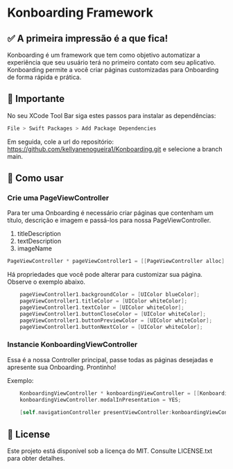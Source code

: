 # Konboarding Framework

## ✅ A primeira impressão é a que fica!

Konboarding é um framework que tem como objetivo automatizar a experiência que seu usuário terá no primeiro contato com seu aplicativo. Konboarding permite a você criar páginas customizadas para Onboarding de forma rápida e prática.

## 📌 Importante

No seu XCode Tool Bar siga estes passos para instalar as dependências:

~~~ ObjectiveC
File > Swift Packages > Add Package Dependencies
~~~

Em seguida, cole a url do repositório: https://github.com/kellyanenogueira1/Konboarding.git e selecione a branch main.

## 🔖 Como usar

### Crie uma PageViewController
Para ter uma Onboarding é necessário criar páginas que contenham um título, descrição e imagem e passá-los para nossa PageViewController.

1. titleDescription
2. textDescription
3. imageName

~~~ ObjectiveC
PageViewController * pageViewController1 = [[PageViewController alloc] initWithTitle:@"What is Lorem Ipsum?" text:@"Lorem Ipsum is simply dummy text of the printing and typesetting industry. Lorem Ipsum has been the industry's standard dummy text ever since the 1500s, when an unknown printer took a galley of type and scrambled it to make a type specimen book." imageName:@"imageTest"];
~~~

Há propriedades que você pode alterar para customizar sua página. Observe o exemplo abaixo.

~~~ ObjectiveC
    pageViewController1.backgroundColor = [UIColor blueColor];
    pageViewController1.titleColor = [UIColor whiteColor];
    pageViewController1.textColor = [UIColor whiteColor];
    pageViewController1.buttonCloseColor = [UIColor whiteColor];
    pageViewController1.buttonPreviewColor = [UIColor whiteColor];
    pageViewController1.buttonNextColor = [UIColor whiteColor];
~~~


### Instancie KonboardingViewController
Essa é a nossa Controller principal, passe todas as páginas desejadas e apresente sua Onboarding. Prontinho!

Exemplo:

~~~ ObjectiveC
    KonboardingViewController * konboardingViewController = [[KonboardingViewController alloc] initWithContent:@[pageViewController1, pageViewController2, pageViewController3]];
    konboardingViewController.modalInPresentation = YES;
    
    [self.navigationController presentViewController:konboardingViewController animated:YES completion:nil];
~~~

## 📝 License

Este projeto está disponível sob a licença do MIT. Consulte LICENSE.txt para obter detalhes.

